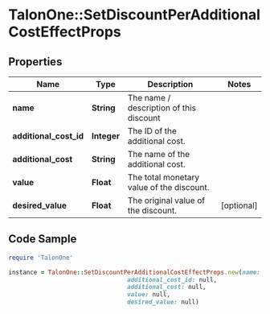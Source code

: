 # TalonOne::SetDiscountPerAdditionalCostEffectProps

## Properties

Name | Type | Description | Notes
------------ | ------------- | ------------- | -------------
**name** | **String** | The name / description of this discount | 
**additional_cost_id** | **Integer** | The ID of the additional cost. | 
**additional_cost** | **String** | The name of the additional cost. | 
**value** | **Float** | The total monetary value of the discount. | 
**desired_value** | **Float** | The original value of the discount. | [optional] 

## Code Sample

```ruby
require 'TalonOne'

instance = TalonOne::SetDiscountPerAdditionalCostEffectProps.new(name: null,
                                 additional_cost_id: null,
                                 additional_cost: null,
                                 value: null,
                                 desired_value: null)
```



